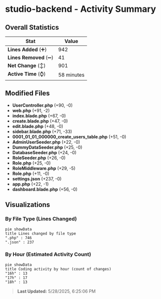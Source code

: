 # studio-backend - Activity Summary 

## Overall Statistics

| Stat                   | Value                                                             |
| ---------------------- | ----------------------------------------------------------------- |
| **Lines Added** (➕)   | 942                                          |
| **Lines Removed** (➖) | 41                                        |
| **Net Change** (↕)    | 901                |
| **Active Time** (⌚)   | 58 minutes |


## Modified Files
- **UserController.php** (+90, -0)
- **web.php** (+91, -2)
- **index.blade.php** (+67, -0)
- **create.blade.php** (+47, -0)
- **edit.blade.php** (+48, -0)
- **sidebar.blade.php** (+71, -33)
- **0001_01_01_000000_create_users_table.php** (+51, -0)
- **AdminUserSeeder.php** (+22, -0)
- **DummyDataSeeder.php** (+25, -0)
- **DatabaseSeeder.php** (+24, -0)
- **RoleSeeder.php** (+26, -0)
- **Role.php** (+25, -0)
- **RoleMiddleware.php** (+29, -5)
- **Role.php** (+11, -0)
- **settings.json** (+237, -0)
- **app.php** (+22, -1)
- **dashboard.blade.php** (+56, -0)

## Visualizations

### By File Type (Lines Changed)

```mermaid
pie showData
title Lines changed by file type
".php" : 746
".json" : 237
```

### By Hour (Estimated Activity Count)

```mermaid
pie showData
title Coding activity by hour (count of changes)
"16h" : 13
"17h" : 17
"18h" : 13
```


> **Last Updated:** 5/28/2025, 6:25:06 PM